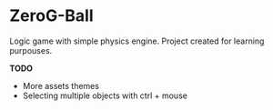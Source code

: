 # ZeroG-Ball
Logic game with simple physics engine.
Project created for learning purpouses.

<b>TODO</b>
<ul>
	<li>More assets themes</li>
	<li>Selecting multiple objects with ctrl + mouse</li>
</ul>
